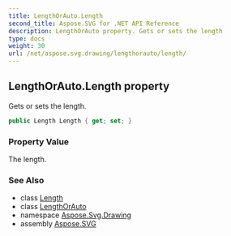 ```yaml
---
title: LengthOrAuto.Length
second_title: Aspose.SVG for .NET API Reference
description: LengthOrAuto property. Gets or sets the length
type: docs
weight: 30
url: /net/aspose.svg.drawing/lengthorauto/length/
---
```

## LengthOrAuto.Length property

Gets or sets the length.

```csharp
public Length Length { get; set; }
```

### Property Value

The length.

### See Also

* class [Length](../../length/)
* class [LengthOrAuto](../)
* namespace [Aspose.Svg.Drawing](../../../aspose.svg.drawing/)
* assembly [Aspose.SVG](../../../)
